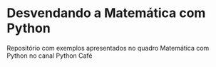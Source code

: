 # Desvendando a Matemática com Python
Repositório com exemplos apresentados no quadro Matemática com Python no canal Python Café 

